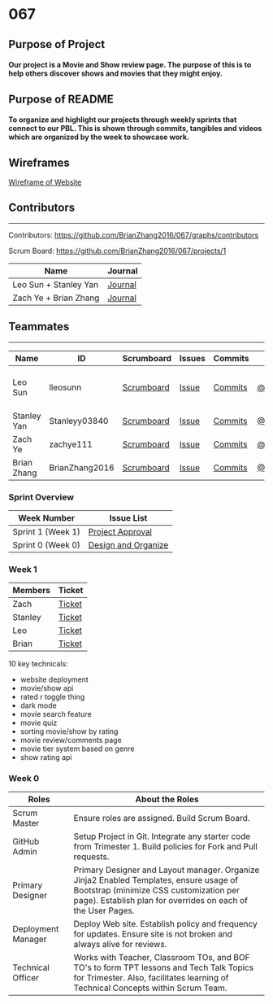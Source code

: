 # 067

## Purpose of Project
#### Our project is a Movie and Show review page. The purpose of this is to help others discover shows and movies that they might enjoy. 

## Purpose of README
#### To organize and highlight our projects through weekly sprints that connect to our PBL. This is shown through commits, tangibles and videos which are organized by the week to showcase work.


## Wireframes
[Wireframe of Website](https://docs.google.com/document/d/117YVkBIJcQRaG9IsARubCS8t9pKdKBII1ujNwGlKgfk/edit?usp=sharing)


## Contributors
---------------------------------------

Contributors: https://github.com/BrianZhang2016/067/graphs/contributors

Scrum Board: https://github.com/BrianZhang2016/067/projects/1

| Name             | Journal                                                                                                      |
| ---------------- | ------------------------------------------------------------------------------------------------------------ |
| Leo Sun + Stanley Yan | [Journal](https://docs.google.com/document/d/1RjCabf4uYDJ0jTDEKXNHbvnHPhlOszNcla_7WAyO1Cg/edit?usp=sharing) |
| Zach Ye + Brian Zhang | [Journal](https://docs.google.com/document/d/1jcKg-ePg4ypQtN7OBywRdvh7gPhAji-Yp8DZ7MjgxEw/edit?usp=sharing) |

## Teammates
---------------------------------------
| Name             | ID              | Scrumboard                                                                   | Issues |Commits  | Profile          | Roles | 
| ---------------- | --------------- | ---------------------------------------------------------------------------- | ------ |----------- | ---------------- | ----- |
| Leo Sun  | lleosunn     | [Scrumboard](https://github.com/BrianZhang2016/067/projects/1?card_filter_query=assignee%3Alleosunn) | [Issue](https://github.com/BrianZhang2016/067/issues?q=assignee%3Alleosunn) | [Commits](https://github.com/BrianZhang2016/067/commits?author=lleosunn)         | [@lleosunn](https://github.com/lleosunn)     | Technical Officer and Deployment Manager | 
| Stanley Yan | Stanleyy03840 | [Scrumboard](https://github.com/BrianZhang2016/067/projects/1?card_filter_query=assignee%3Astanleyy03840) | [Issue](https://github.com/BrianZhang2016/067/issues?q=assignee%3AStanleyy03840) | [Commits](https://github.com/BrianZhang2016/067/commits?author=Stanleyy03840)         | [@Stanleyy03840](https://github.com/Stanleyy03840) | Primary Designer | 
| Zach Ye    | zachye111          | [Scrumboard](https://github.com/BrianZhang2016/067/projects/1?card_filter_query=assignee%3Azachye111) | [Issue](https://github.com/BrianZhang2016/067/issues?q=assignee%3Azachye111) | [Commits](https://github.com/BrianZhang2016/067/commits?author=zachye111)         | [@zachye111](https://github.com/zachye111)          | Scrum Master | 
| Brian Zhang      | BrianZhang2016  | [Scrumboard](https://github.com/Reinhardtlotter/flask_portfolio/projects/1?card_filter_query=assignee%3Abrianzhang2016) | [Issue](https://github.com/Reinhardtlotter/flask_portfolio/issues?q=assignee%3ABrianZhang2016) | [Commits](https://github.com/Reinhardtlotter/flask_portfolio/commits?author=BrianZhang2016)          | [@BrianZhang2016](https://github.com/BrianZhang2016)  | Github Admin | 


### Sprint Overview
| Week Number | Issue List                                              |
| ------------- | -------------------------------------------------------------------------|
| Sprint 1 (Week 1)   |     [Project Approval](https://github.com/BrianZhang2016/067/issues?q=is%3Aissue+label%3A%22Week+1+Project+Approval%22)       |
| Sprint 0 (Week 0)   |     [Design and Organize](https://github.com/BrianZhang2016/067/issues?q=is%3Aissue+label%3A%22Week+0+Design+and+Organize%22)       |

### Week 1
| Members | Ticket |
| ------------- | -------------------------------------------------------------|
| Zach | [Ticket](https://github.com/BrianZhang2016/067/issues?q=]is%3Aissue+label%3A%22Week+1+Project+Approval%22+assignee%3Azachye111) | 
| Stanley | [Ticket](https://github.com/BrianZhang2016/067/issues?q=is%3Aissue+label%3A%22Week+1+Project+Approval%22+assignee%3AStanleyy03840) |
| Leo | [Ticket](https://github.com/BrianZhang2016/067/issues?q=is%3Aissue+label%3A%22Week+1+Project+Approval%22+assignee%3Alleosunn) |
| Brian | [Ticket](https://github.com/BrianZhang2016/067/issues?q=is%3Aissue+label%3A%22Week+1+Project+Approval%22+assignee%3ABrianZhang2016) |

10 key technicals:
- website deployment
- movie/show api
- rated r toggle thing
- dark mode
- movie search feature
- movie quiz
- sorting movie/show by rating
- movie review/comments page
- movie tier system based on genre
- show rating api

### Week 0
| Roles   | About the Roles | 
| ------------- | -------------------------------------------------------------|
| Scrum Master | Ensure roles are assigned.  Build Scrum Board.   | 
| GitHub Admin | Setup Project in Git.  Integrate any starter code from Trimester 1.  Build policies for Fork and Pull requests. |
| Primary Designer | Primary Designer and Layout manager.  Organize Jinja2 Enabled Templates, ensure usage of Bootstrap (minimize CSS customization per page).  Establish plan for overrides on each of the User Pages. |
| Deployment Manager | Deploy Web site.  Establish policy and frequency for updates.  Ensure site is not broken and always alive for reviews. |
| Technical Officer | Works with Teacher, Classroom TOs, and BOF TO's to form TPT lessons and Tech Talk Topics for Trimester.  Also, facilitates learning of Technical Concepts within Scrum Team. |

